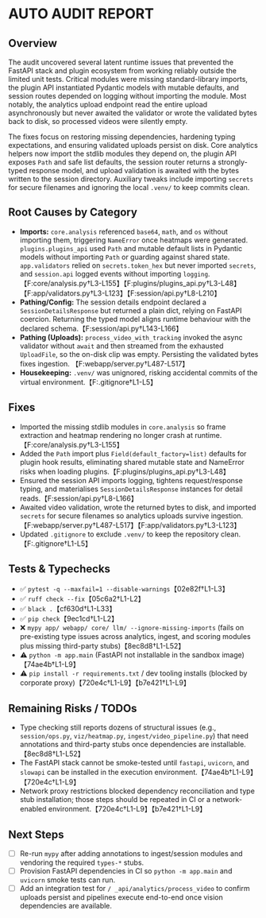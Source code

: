 # AUTO AUDIT REPORT

## Overview
The audit uncovered several latent runtime issues that prevented the FastAPI stack and plugin ecosystem from working reliably outside the limited unit tests. Critical modules were missing standard-library imports, the plugin API instantiated Pydantic models with mutable defaults, and session routes depended on logging without importing the module. Most notably, the analytics upload endpoint read the entire upload asynchronously but never awaited the validator or wrote the validated bytes back to disk, so processed videos were silently empty.

The fixes focus on restoring missing dependencies, hardening typing expectations, and ensuring validated uploads persist on disk. Core analytics helpers now import the stdlib modules they depend on, the plugin API exposes `Path` and safe list defaults, the session router returns a strongly-typed response model, and upload validation is awaited with the bytes written to the session directory. Auxiliary tweaks include importing `secrets` for secure filenames and ignoring the local `.venv/` to keep commits clean.

## Root Causes by Category
- **Imports:** `core.analysis` referenced `base64`, `math`, and `os` without importing them, triggering `NameError` once heatmaps were generated. `plugins.plugins_api` used `Path` and mutable default lists in Pydantic models without importing `Path` or guarding against shared state. `app.validators` relied on `secrets.token_hex` but never imported `secrets`, and `session.api` logged events without importing `logging`.【F:core/analysis.py†L3-L155】【F:plugins/plugins_api.py†L3-L48】【F:app/validators.py†L3-L123】【F:session/api.py†L8-L210】
- **Pathing/Config:** The session details endpoint declared a `SessionDetailsResponse` but returned a plain dict, relying on FastAPI coercion. Returning the typed model aligns runtime behaviour with the declared schema.【F:session/api.py†L143-L166】
- **Pathing (Uploads):** `process_video_with_tracking` invoked the async validator without `await` and then streamed from the exhausted `UploadFile`, so the on-disk clip was empty. Persisting the validated bytes fixes ingestion. 【F:webapp/server.py†L487-L517】
- **Housekeeping:** `.venv/` was unignored, risking accidental commits of the virtual environment.【F:.gitignore†L1-L5】

## Fixes
- Imported the missing stdlib modules in `core.analysis` so frame extraction and heatmap rendering no longer crash at runtime.【F:core/analysis.py†L3-L155】
- Added the `Path` import plus `Field(default_factory=list)` defaults for plugin hook results, eliminating shared mutable state and NameError risks when loading plugins.【F:plugins/plugins_api.py†L3-L48】
- Ensured the session API imports logging, tightens request/response typing, and materialises `SessionDetailsResponse` instances for detail reads.【F:session/api.py†L8-L166】
- Awaited video validation, wrote the returned bytes to disk, and imported `secrets` for secure filenames so analytics uploads survive ingestion.【F:webapp/server.py†L487-L517】【F:app/validators.py†L3-L123】
- Updated `.gitignore` to exclude `.venv/` to keep the repository clean.【F:.gitignore†L1-L5】

## Tests & Typechecks
- ✅ `pytest -q --maxfail=1 --disable-warnings`【02e82f†L1-L3】
- ✅ `ruff check --fix`【05c6a2†L1-L2】
- ✅ `black .`【cf630d†L1-L33】
- ✅ `pip check`【9ec1cd†L1-L2】
- ❌ `mypy app/ webapp/ core/ llm/ --ignore-missing-imports` (fails on pre-existing type issues across analytics, ingest, and scoring modules plus missing third-party stubs)【8ec8d8†L1-L52】
- ⚠️ `python -m app.main` (FastAPI not installable in the sandbox image)【74ae4b†L1-L9】
- ⚠️ `pip install -r requirements.txt` / dev tooling installs (blocked by corporate proxy)【720e4c†L1-L9】【b7e421†L1-L9】

## Remaining Risks / TODOs
- Type checking still reports dozens of structural issues (e.g., `session/ops.py`, `viz/heatmap.py`, `ingest/video_pipeline.py`) that need annotations and third-party stubs once dependencies are installable.【8ec8d8†L1-L52】
- The FastAPI stack cannot be smoke-tested until `fastapi`, `uvicorn`, and `slowapi` can be installed in the execution environment.【74ae4b†L1-L9】【720e4c†L1-L9】
- Network proxy restrictions blocked dependency reconciliation and type stub installation; those steps should be repeated in CI or a network-enabled environment.【720e4c†L1-L9】【b7e421†L1-L9】

## Next Steps
- [ ] Re-run `mypy` after adding annotations to ingest/session modules and vendoring the required `types-*` stubs.
- [ ] Provision FastAPI dependencies in CI so `python -m app.main` and `uvicorn` smoke tests can run.
- [ ] Add an integration test for `/ _api/analytics/process_video` to confirm uploads persist and pipelines execute end-to-end once vision dependencies are available.
